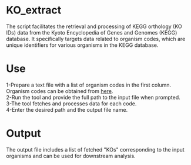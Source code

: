 # KO_extract
The script facilitates the retrieval and processing of KEGG orthology (KO IDs) data from the Kyoto Encyclopedia of Genes and Genomes (KEGG) database. It specifically targets data related to organism codes, which are unique identifiers for various organisms in the KEGG database. 

# Use
1-Prepare a text file with a list of organism codes in the first column. Organism codes can be obtained from [here](https://www.genome.jp/kegg/catalog/org_list.html).  
2-Run the tool and provide the full path to the input file when prompted.  
3-The tool fetches and processes data for each code.  
4-Enter the desired path and the output file name.     

# Output
The output file includes a list of fetched "KOs" corresponding to the input organisms and can be used for downstream analysis. 

